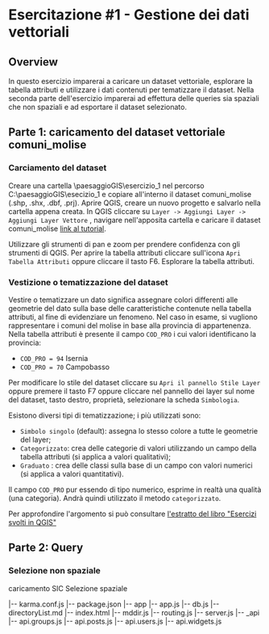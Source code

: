 # Esercitazione #1 - Gestione dei dati vettoriali

## Overview

In questo esercizio imparerai a caricare un dataset vettoriale, esplorare la tabella attributi e utilizzare i dati contenuti per tematizzare il dataset. Nella seconda parte dell'esercizio imparerai ad effettura delle queries sia spaziali che non spaziali e ad esportare il dataset selezionato.

## Parte 1: caricamento del dataset vettoriale comuni_molise

### Carciamento del dataset

Creare una cartella \paesaggioGIS\esercizio_1 nel percorso C:\paesaggioGIS\esecizio_1 e copiare all'interno il dataset comuni_molise (.shp, .shx, .dbf, .prj). Aprire QGIS, creare un nuovo progetto e salvarlo nella cartella appena creata.
In QGIS cliccare su `Layer -> Aggiungi Layer -> Aggiungi Layer Vettore` , navigare nell'apposita cartella e caricare il dataset comuni_molise [link al tutorial](./materiale/tutorial/caricamento_vettoriali/index).


Utilizzare gli strumenti di pan e zoom per prendere confidenza con gli strumenti di QGIS. Per aprire la tabella attributi cliccare sull'icona `Apri Tabella Attributi` oppure cliccare il tasto F6. Esplorare la tabella attributi.

### Vestizione o tematizzazione del dataset
Vestire o tematizzare un dato significa assegnare colori differenti alle geometrie del dato sulla base delle caratteristiche contenute nella tabella attributi, al fine di evidenziare un fenomeno.
Nel caso in esame, si vugliono rappresentare i comuni del molise in base alla provincia di appartenenza. Nella tabella attributi è presente il campo `COD_PRO` i cui valori identificano la provincia:

* `COD_PRO = 94` Isernia
* `COD_PRO = 70` Campobasso

Per modificare lo stile del dataset cliccare su `Apri il pannello Stile Layer` oppure premere il tasto F7 oppure cliccare nel pannello dei layer sul nome del dataset, tasto destro, proprietà, selezionare la scheda `Simbologia`.

Esistono diversi tipi di tematizzazione; i più utilizzati sono:

* `Simbolo singolo` (default): assegna lo stesso colore a tutte le geometrie del layer;
* `Categorizzato`: crea delle categorie di valori utilizzando un campo della tabella attributi (si applica a valori qualitativi);
* `Graduato` : crea delle classi sulla base di un campo con valori numerici (si applica a valori quantitativi).

Il campo `COD_PRO` pur essendo di tipo numerico, esprime in realtà una qualità (una categoria). Andrà quindi utilizzato il metodo `categorizzato`.

Per approfondire l'argomento si può consultare [l'estratto del libro "Esercizi svolti in QGIS"](https://www.darioflaccovio.it/index.php?controller=attachment&id_attachment=648)

## Parte 2: Query

### Selezione non spaziale


caricamento SIC
Selezione spaziale


|-- karma.conf.js
    |-- package.json
    |-- app
        |-- app.js
        |-- db.js
        |-- directoryList.md
        |-- index.html
        |-- mddir.js
        |-- routing.js
        |-- server.js
        |-- _api
            |-- api.groups.js
            |-- api.posts.js
            |-- api.users.js
            |-- api.widgets.js
